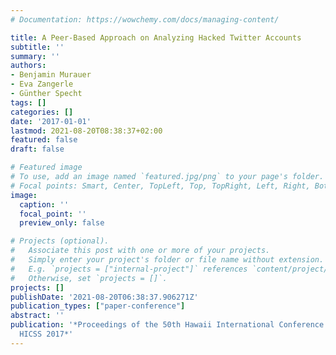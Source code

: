 ```yaml
---
# Documentation: https://wowchemy.com/docs/managing-content/

title: A Peer-Based Approach on Analyzing Hacked Twitter Accounts
subtitle: ''
summary: ''
authors:
- Benjamin Murauer
- Eva Zangerle
- Günther Specht
tags: []
categories: []
date: '2017-01-01'
lastmod: 2021-08-20T08:38:37+02:00
featured: false
draft: false

# Featured image
# To use, add an image named `featured.jpg/png` to your page's folder.
# Focal points: Smart, Center, TopLeft, Top, TopRight, Left, Right, BottomLeft, Bottom, BottomRight.
image:
  caption: ''
  focal_point: ''
  preview_only: false

# Projects (optional).
#   Associate this post with one or more of your projects.
#   Simply enter your project's folder or file name without extension.
#   E.g. `projects = ["internal-project"]` references `content/project/deep-learning/index.md`.
#   Otherwise, set `projects = []`.
projects: []
publishDate: '2021-08-20T06:38:37.906271Z'
publication_types: ["paper-conference"]
abstract: ''
publication: '*Proceedings of the 50th Hawaii International Conference on System Sciences,
  HICSS 2017*'
---
```

